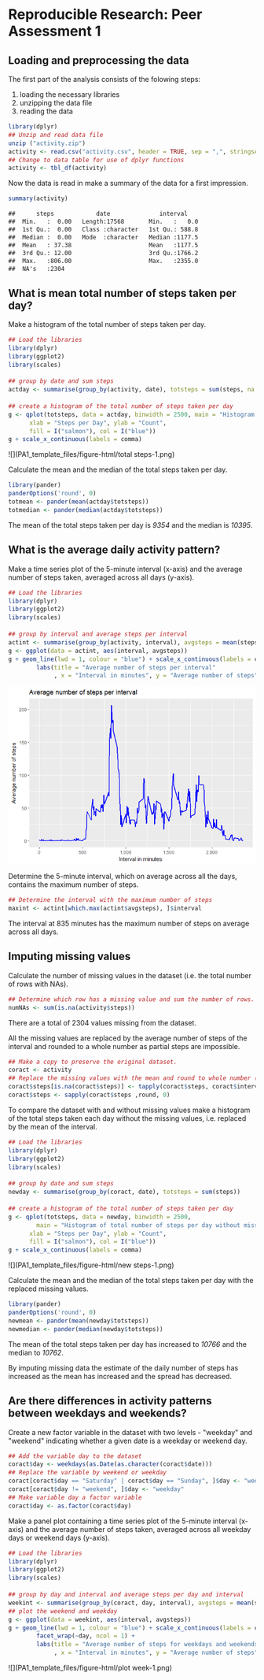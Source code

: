 # Reproducible Research: Peer Assessment 1

## Loading and preprocessing the data
The first part of the analysis consists of the folowing steps:
1. loading the necessary libraries 
2. unzipping the data file 
3. reading the data


```r
library(dplyr)
## Unzip and read data file
unzip ("activity.zip")
activity <- read.csv("activity.csv", header = TRUE, sep = ",", stringsAsFactors = FALSE)
## Change to data table for use of dplyr functions
activity <- tbl_df(activity)
```
Now the data is read in make a summary of the data for a first impression.


```r
summary(activity)
```

```
##      steps            date              interval     
##  Min.   :  0.00   Length:17568       Min.   :   0.0  
##  1st Qu.:  0.00   Class :character   1st Qu.: 588.8  
##  Median :  0.00   Mode  :character   Median :1177.5  
##  Mean   : 37.38                      Mean   :1177.5  
##  3rd Qu.: 12.00                      3rd Qu.:1766.2  
##  Max.   :806.00                      Max.   :2355.0  
##  NA's   :2304
```

## What is mean total number of steps taken per day?
Make a histogram of the total number of steps taken per day.

```r
## Load the libraries
library(dplyr)
library(ggplot2)
library(scales)

## group by date and sum steps
actday <- summarise(group_by(activity, date), totsteps = sum(steps, na.rm = TRUE))

## create a histogram of the total number of steps taken per day
g <- qplot(totsteps, data = actday, binwidth = 2500, main = "Histogram of total number of steps per day",
      xlab = "Steps per Day", ylab = "Count",
      fill = I("salmon"), col = I("blue"))
g + scale_x_continuous(labels = comma)
```

![](PA1_template_files/figure-html/total steps-1.png)<!-- -->

Calculate the mean and the median of the total steps taken per day.

```r
library(pander)
panderOptions('round', 0)
totmean <- pander(mean(actday$totsteps))
totmedian <- pander(median(actday$totsteps))
```
The mean of the total steps taken per day is _9354_ and the median is _10395_.

## What is the average daily activity pattern?
Make a time series plot of the 5-minute interval (x-axis) and the average number of steps taken, averaged across all days (y-axis).

```r
## Load the libraries
library(dplyr)
library(ggplot2)
library(scales)

## group by interval and average steps per interval
actint <- summarise(group_by(activity, interval), avgsteps = mean(steps, na.rm = TRUE))
g <- ggplot(data = actint, aes(interval, avgsteps))
g + geom_line(lwd = 1, colour = "blue") + scale_x_continuous(labels = comma) +
        labs(title = "Average number of steps per interval"
             , x = "Interval in minutes", y = "Average number of steps")
```

![](PA1_template_files/figure-html/pattern-1.png)<!-- -->

Determine the 5-minute interval, which on average across all the days, contains the maximum number of steps.

```r
## Determine the interval with the maximum number of steps
maxint <- actint[which.max(actint$avgsteps), ]$interval
```
The interval at 835 minutes has the maximum number of steps on average across all days.

## Imputing missing values
Calculate the number of missing values in the dataset (i.e. the total number of rows with NAs).

```r
## Determine which row has a missing value and sum the number of rows.
numNAs <- sum(is.na(activity$steps))
```
There are a total of 2304 values missing from the dataset.

All the missing values are replaced by the average number of steps of the interval and rounded to a whole number as partial steps are impossible.

```r
## Make a copy to preserve the original dataset.
coract <- activity
## Replace the missing values with the mean and round to whole number (partial steps not possible)
coract$steps[is.na(coract$steps)] <- tapply(coract$steps, coract$interval, mean, na.rm = TRUE)
coract$steps <- sapply(coract$steps ,round, 0)
```

To compare the dataset with and without missing values make a histogram of the total steps taken each day without the missing values, i.e. replaced by the mean of the interval.


```r
## Load the libraries
library(dplyr)
library(ggplot2)
library(scales)

## group by date and sum steps
newday <- summarise(group_by(coract, date), totsteps = sum(steps))

## create a histogram of the total number of steps taken per day
g <- qplot(totsteps, data = newday, binwidth = 2500, 
        main = "Histogram of total number of steps per day without missing values",
      xlab = "Steps per Day", ylab = "Count",
      fill = I("salmon"), col = I("blue"))
g + scale_x_continuous(labels = comma)
```

![](PA1_template_files/figure-html/new steps-1.png)<!-- -->

Calculate the mean and the median of the total steps taken per day with the replaced missing values.

```r
library(pander)
panderOptions('round', 0)
newmean <- pander(mean(newday$totsteps))
newmedian <- pander(median(newday$totsteps))
```
The mean of the total steps taken per day has increased to _10766_ and the median to _10762_.

By imputing missing data the estimate of the daily number of steps has increased as the mean has increased and the spread has decreased.

## Are there differences in activity patterns between weekdays and weekends?
Create a new factor variable in the dataset with two levels - "weekday" and "weekend" indicating whether a given date is a weekday or weekend day.

```r
## Add the variable day to the dataset
coract$day <- weekdays(as.Date(as.character(coract$date)))
## Replace the variable by weekend or weekday
coract[coract$day == "Saturday" | coract$day == "Sunday", ]$day <- "weekend"
coract[coract$day != "weekend", ]$day <- "weekday"
## Make variable day a factor variable
coract$day <- as.factor(coract$day)
```
Make a panel plot containing a time series plot of the 5-minute interval (x-axis) and the average number of steps taken, averaged across all weekday days or weekend days (y-axis).


```r
## Load the libraries
library(dplyr)
library(ggplot2)
library(scales)

## group by day and interval and average steps per day and interval
weekint <- summarise(group_by(coract, day, interval), avgsteps = mean(steps))
## plot the weekend and weekday 
g <- ggplot(data = weekint, aes(interval, avgsteps))
g + geom_line(lwd = 1, colour = "blue") + scale_x_continuous(labels = comma) +
        facet_wrap(~day, ncol = 1) +
        labs(title = "Average number of steps for weekdays and weekends per interval"
             , x = "Interval in minutes", y = "Average number of steps")
```

![](PA1_template_files/figure-html/plot week-1.png)<!-- -->

